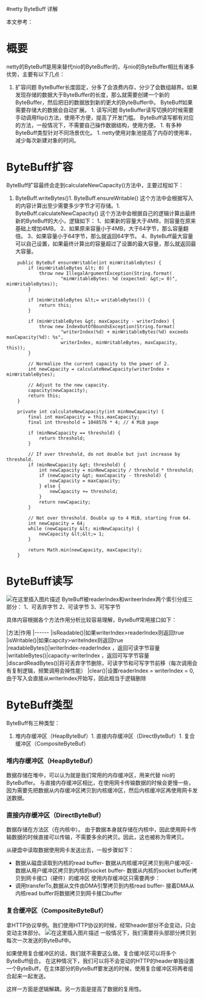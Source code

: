 #netty ByteBuff 详解
>  
 本文参考： 


# 概要

netty的ByteBuff是用来替代nio的ByteBuffer的，与nio的ByteBuffer相比有诸多优势，主要有以下几点：
1.  扩容问题 ByteBuffer长度固定，分多了会浪费内存，分少了会数组越界。如果发现存储的数据大于ByteBuffer的长度，那么就需要创建一个新的ByteBuffer，然后把旧的数据放到新的更大的ByteBuffer中。 ByteBuff如果需要存储大的数据会自动扩展。 1.  读写问题 ByteBuffer读写切换的时候需要手动调用flip()方法，使用不方便，提高了开发门槛。 ByteBuff读写都有对应的方法，一般情况下，不需要自己操作数据结构，使用方便。 1.  有多种ByteBuff类型针对不同场景优化。 1.  netty使用对象池提高了内存的使用率，减少每次新建对象的时间。 
# ByteBuff扩容

ByteBuff扩容最终会走到calculateNewCapacity()方法中，主要过程如下：
1. ByteBuff.writeBytes()1. ByteBuff.ensureWritable() 这个方法中会根据写入的内容计算出至少需要多少字节才可存储。1. ByteBuff.calculateNewCapacity() 这个方法中会根据自己的逻辑计算出最终新的ByteBuff的大小，逻辑如下： 1、如果新的容量大于4MB，则容量在原来基础上增加4MB。 2、如果原来容量小于4MB，大于64字节，那么容量翻倍。 3、如果容量小于64字节，那么就返回64字节。 4、ByteBuff最大容量可以自己设置，如果最终计算出的容量超过了设置的最大容量，那么就返回最大容量。
```
    public ByteBuf ensureWritable(int minWritableBytes) {
        if (minWritableBytes &lt; 0) {
            throw new IllegalArgumentException(String.format(
                    "minWritableBytes: %d (expected: &gt;= 0)", minWritableBytes));
        }

        if (minWritableBytes &lt;= writableBytes()) {
            return this;
        }

        if (minWritableBytes &gt; maxCapacity - writerIndex) {
            throw new IndexOutOfBoundsException(String.format(
                    "writerIndex(%d) + minWritableBytes(%d) exceeds maxCapacity(%d): %s",
                    writerIndex, minWritableBytes, maxCapacity, this));
        }

        // Normalize the current capacity to the power of 2.
        int newCapacity = calculateNewCapacity(writerIndex + minWritableBytes);

        // Adjust to the new capacity.
        capacity(newCapacity);
        return this;
    }

```

```
    private int calculateNewCapacity(int minNewCapacity) {
        final int maxCapacity = this.maxCapacity;
        final int threshold = 1048576 * 4; // 4 MiB page

        if (minNewCapacity == threshold) {
            return threshold;
        }

        // If over threshold, do not double but just increase by threshold.
        if (minNewCapacity &gt; threshold) {
            int newCapacity = minNewCapacity / threshold * threshold;
            if (newCapacity &gt; maxCapacity - threshold) {
                newCapacity = maxCapacity;
            } else {
                newCapacity += threshold;
            }
            return newCapacity;
        }

        // Not over threshold. Double up to 4 MiB, starting from 64.
        int newCapacity = 64;
        while (newCapacity &lt; minNewCapacity) {
            newCapacity &lt;&lt;= 1;
        }

        return Math.min(newCapacity, maxCapacity);
    }

```

# ByteBuff读写

<img src="https://raw.githubusercontent.com/Double2hao/xujiajia_blog/main/img/16209911444930.png " alt="在这里插入图片描述"> ByteBuff被readerIndex和writeerIndex两个索引分成三部分： 1、可丢弃字节 2、可读字节 3、可写字节

具体内容根据各个方法作用分析比较容易理解，ByteBuff常用接口如下：

|方法|作用
|------
|isReadable()|如果writerIndex&gt;readerIndex则返回true
|isWritable()|如果capcity&gt;writeIndex则返回true
|readableBytes()|writerIndex-readerIndex ，返回可读字节容量
|writableBytes()|capacity-writerIndex ，返回可写字节容量
|discardReadBytes()|将可丢弃字节删除，可读字节和可写字节前移（每次调用会有复制逻辑，频繁调用会掉性能）
|clear()|设置readerIndex = writerIndex = 0,由于写入会直接从writerIndex开始写，因此相当于逻辑删除

# ByteBuff类型

ByteBuff有三种类型：
1. 堆内存缓冲区（HeapByteBuf）1. 直接内存缓冲区（DirectByteBuf）1. 复合缓冲区（CompositeByteBuf）
### 堆内存缓冲区（HeapByteBuf）

数据存储在堆中，可以认为就是我们常用的内存缓冲区，用来代替 nio的ByteBuffer。 与直接内存缓冲区相比，在使用网卡传输数据的时候会更慢一些，因为需要先把数据从内存缓冲区拷贝到内核缓冲区，然后内核缓冲区再使用网卡发送数据。

### 直接内存缓冲区（DirectByteBuf）

数据存储在方法区（在内核中）。 由于数据本身就存储在内核中，因此使用网卡传输数据的时候直接可以传输，不需要多余的拷贝。因此，这也被称为零拷贝。

>  
 从硬盘中读取数据使用网卡发送出去，一般步骤如下： 
 - 数据从磁盘读取到内核的read buffer- 数据从内核缓冲区拷贝到用户缓冲区- 数据从用户缓冲区拷贝到内核的socket buffer- 数据从内核的socket buffer拷贝到网卡接口（硬件）的缓冲区 
 使用内存缓冲区只需要两步： 
 - 调用transferTo,数据从文件由DMA引擎拷贝到内核read buffer- 接着DMA从内核read buffer将数据拷贝到网卡接口buffer 


### 复合缓冲区（CompositeByteBuf）

拿HTTP协议举例。我们使用HTTP协议的时候，经常header部分不会变动，只会变动主体部分。 <img src="https://raw.githubusercontent.com/Double2hao/xujiajia_blog/main/img/16209911447411.png " alt="在这里插入图片描述"> 一般情况下，我们需要将头部部分拷贝到每次一次发送的ByteBuf中。

如果使用复合缓冲区的话，我们就不需要这么做。复合缓冲区可以将多个ByteBuff组合。 在这种情况下，我们可以将不会变动的HTTP的header单独设置一个ByteBuff，在主体部分的ByteBuff要发送的时候，使用复合缓冲区将两者组合起来一起发送。

这样一方面是逻辑解耦，另一方面是提高了数据的复用性。